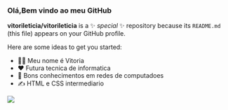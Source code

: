 ### Olá,Bem vindo ao meu GitHub


**vitorileticia/vitorileticia** is a ✨ _special_ ✨ repository because its `README.md` (this file) appears on your GitHub profile.

Here are some ideas to get you started:

- 👱‍♀️ Meu nome é Vitoria
- ❤️ Futura tecnica de informatica 
- 📒 Bons conhecimentos em redes de computadoes
- ✍ HTML e CSS intermediario   

<a href="https://https://www.instagram.com/vitorileticia/" target="_blank"><img src="https://img.shields.io/badge/-Instagram-%23E4405F?style=for-the- badge&logo=instagram&logoColor=white" target="_blank"></a>

